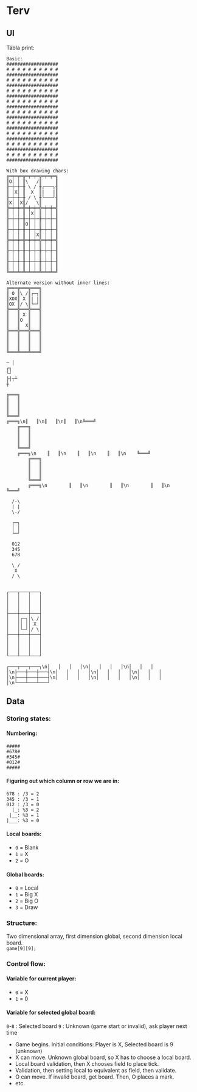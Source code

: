 # Terv

## UI

Tábla print:
```
Basic:
###################
# # # # # # # # # #
###################
# # # # # # # # # #
###################
# # # # # # # # # #
###################
# # # # # # # # # #
###################
# # # # # # # # # #
###################
# # # # # # # # # #
###################
# # # # # # # # # #
###################
# # # # # # # # # #
###################
# # # # # # # # # #
###################

With box drawing chars:
╔═╤═╤═╦═╤═╤═╦═╤═╤═╗
║O│ │ ║\   /║     ║
╟─┼─┼─╫ \ / ╫┌───┐╢
║ │X│ ║  X  ║|   |║
╟─┼─┼─╫ / \ ╫└───┘╢
║X│ │X║/   \║     ║
╠═╪═╪═╬═╪═╪═╬═╪═╪═╣
║ │ │ ║ │X│ ║ │ │ ║
╟─┼─┼─╫─┼─┼─╫─┼─┼─╢
║ │ │ ║O│ │ ║ │ │ ║
╟─┼─┼─╫─┼─┼─╫─┼─┼─╢
║ │ │ ║ │ │X║ │ │ ║
╠═╪═╪═╬═╪═╪═╬═╪═╪═╣
║ │ │ ║ │ │ ║ │ │ ║
╟─┼─┼─╫─┼─┼─╫─┼─┼─╢
║ │ │ ║ │ │ ║ │ │ ║
╟─┼─┼─╫─┼─┼─╫─┼─┼─╢
║ │ │ ║ │ │ ║ │ │ ║
╚═╧═╧═╩═╧═╧═╩═╧═╧═╝

Alternate version without inner lines:
╔═══╦═══╦═══╗
║ O ║\ /║┌─┐║
║XOX║ X ║| |║
║OX ║/ \║└─┘║
╠═══╬═══╬═══╣
║   ║ X ║   ║
║   ║O  ║   ║
║   ║  X║   ║
╠═══╬═══╬═══╣
║   ║   ║   ║
║   ║   ║   ║
║   ║   ║   ║
╚═══╩═══╩═══╝

─ │ 
┌┐
└┘
├┤┬┴
┼

╔═══╗
║   ║
║   ║
║   ║
╚═══╝
╔═══╗\n║   ║\n║   ║\n║   ║\n╚═══╝
    ╔═══╗
    ║   ║
    ║   ║
    ║   ║
    ╚═══╝
    ╔═══╗\n    ║   ║\n    ║   ║\n    ║   ║\n    ╚═══╝
        ╔═══╗
        ║   ║
        ║   ║
        ║   ║
        ╚═══╝
        ╔═══╗\n        ║   ║\n        ║   ║\n        ║   ║\n        ╚═══╝

  /-\
  | |
  \-/

  ┌─┐
  │ │
  └─┘

  012
  345
  678

  \ /
   X 
  / \


┌───┬───┬───┐
│   │   │   │
│   │   │   │
│   │   │   │
├───┼───┼───┤
│   │┌─┐│\ /│
│   ││ ││ X │
│   │└─┘│/ \│
├───┼───┼───┤
│   │   │   │
│   │   │   │
│   │   │   │
└───┴───┴───┘

┌───┬───┬───┐\n│   │   │   │\n│   │   │   │\n│   │   │   │\n├───┼───┼───┤\n│   │   │   │\n│   │   │   │\n│   │   │   │\n├───┼───┼───┤\n│   │   │   │\n│   │   │   │\n│   │   │   │\n└───┴───┴───┘

```

## Data

### Storing states:

#### Numbering:
```
#####
#678#
#345#
#012#
#####
```

#### Figuring out which column or row we are in:
```
678 : /3 = 2
345 : /3 = 1
012 : /3 = 0
  |_: %3 = 2
 |__: %3 = 1
|___: %3 = 0
```

#### Local boards:
 - `0` = Blank
 - `1` = X
 - `2` = O

#### Global boards:
 - `0` = Local
 - `1` = Big X
 - `2` = Big O
 - `3` = Draw
  
### Structure:
Two dimensional array, first dimension global, second dimension local board.\
`game[9][9];`

### Control flow:
#### Variable for current player:
 - `0` = X
 - `1` = 0

#### Variable for selected global board:
`0`-`8` : Selected board
`9` : Unknown (game start or invalid), ask player next time

 - Game begins. Initial conditions: Player is X, Selected board is 9 (unknown)
 - X can move. Unknown global board, so X has to choose a local board.
 - Local board validation, then X chooses field to place tick.
 - Validation, then setting local to equivalent as field, then validate.
 - O can move. If invalid board, get board. Then, O places a mark.
 - etc.
